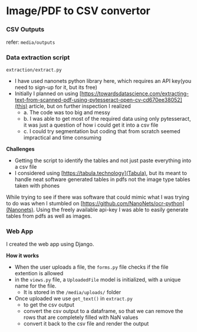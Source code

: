 # Image/PDF to CSV convertor

### CSV Outputs
refer: `media/outputs`

### Data extraction script
`extraction/extract.py`

- I have used nanonets python library here, which requires an API key(you need to sign-up for it, but its free)
- Initially I planned on using [https://towardsdatascience.com/extracting-text-from-scanned-pdf-using-pytesseract-open-cv-cd670ee38052](this) article, but on further inspection I realized
  - a. The code was too big and messy
  - b. I was able to get most of the required data using only pytesseract, it was just a question of how i could get it into a csv file
  - c. I could try segmentation but coding that from scratch seemed impractical and time consuming

**Challenges**
- Getting the script to identify the tables and not just paste everything into a csv file
- I considered using [https://tabula.technology](Tabula), but its meant to handle neat software generated tables in pdfs not the image type tables taken with phones

While trying to see if there was software that could mimic what I was trying to do was when I stumbled on [https://github.com/NanoNets/ocr-python](Nanonets).
Using the freely available api-key I was able to easily generate tables from pdfs as well as images.

### Web App
I created the web app using Django.

**How it works**
- When the user uploads a file, the `forms.py` file checks if the file extention is allowed
- in the `views.py` file, a `UploadedFile` model is initialized, with a unique name for the file.
  - It is stored in the `/media/uploads/` folder
- Once uploaded we use `get_text()` in `extract.py` 
  - to get the csv output
  - convert the csv output to a dataframe, so that we can remove the rows that are completely filled with NaN values
  - convert it back to the csv file and render the output
